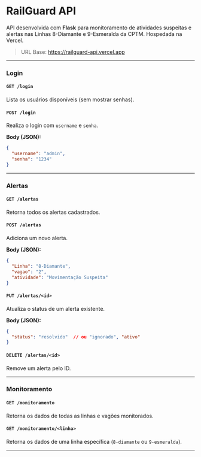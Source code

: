 # RailGuard API

API desenvolvida com **Flask** para monitoramento de atividades suspeitas e alertas nas Linhas 8-Diamante e 9-Esmeralda da CPTM. Hospedada na Vercel.

> URL Base: https://railguard-api.vercel.app

---

###  Login

#### `GET /login`
Lista os usuários disponíveis (sem mostrar senhas).

#### `POST /login`
Realiza o login com `username` e `senha`.

**Body (JSON):**
```json
{
  "username": "admin",
  "senha": "1234"
}
```

---

###  Alertas

#### `GET /alertas`
Retorna todos os alertas cadastrados.

#### `POST /alertas`
Adiciona um novo alerta.

**Body (JSON):**
```json
{
  "Linha": "8-Diamante",
  "vagao": "2",
  "atividade": "Movimentação Suspeita"
}
```

#### `PUT /alertas/<id>`
Atualiza o status de um alerta existente.

**Body (JSON):**
```json
{
  "status": "resolvido"  // ou "ignorado", "ativo"
}
```

#### `DELETE /alertas/<id>`
Remove um alerta pelo ID.

---

### Monitoramento

#### `GET /monitoramento`
Retorna os dados de todas as linhas e vagões monitorados.

#### `GET /monitoramento/<linha>`
Retorna os dados de uma linha específica (`8-diamante` ou `9-esmeralda`).

---

